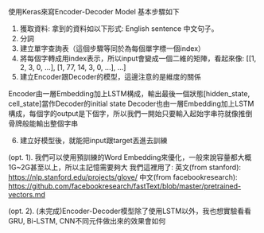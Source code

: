 
使用Keras來寫Encoder-Decoder Model
基本步驟如下

1. 獲取資料: 拿到的資料如以下形式: English sentence	中文句子。
2. 分詞
3. 建立單字查詢表（這個步驟等同於為每個單字標一個index）
4. 將每個字轉成用index表示，所以input會變成一個二維的矩陣，看起來像: [[1, 2, 3, 0, ...], [1, 77, 14, 3, 0, ...], ...]
5. 建立Encoder跟Decoder的模型，這邊注意的是維度的關係

Encoder由一層Embedding加上LSTM構成，輸出最後一個狀態[hidden_state, cell_state]當作Decoder的initial state
Decoder也由一層Embedding加上LSTM構成，每個字的output是下個字，所以我們一開始只要輸入起始字串符就像推倒骨牌般能輸出整個字串

6. 建立好模型後，就能把input跟target丟進去訓練

(opt. 1). 我們可以使用預訓練的Word Embedding來優化，一般來說容量都大概1G~2G甚至以上，所以主記憶需要夠大
我們這裡用了: 
英文(from stanford): https://nlp.stanford.edu/projects/glove/
中文(from facebookresearch): https://github.com/facebookresearch/fastText/blob/master/pretrained-vectors.md

(opt. 2). (未完成)Encoder-Decoder模型除了使用LSTM以外，我也想實驗看看GRU, Bi-LSTM, CNN不同元件做出來的效果會如何

 
